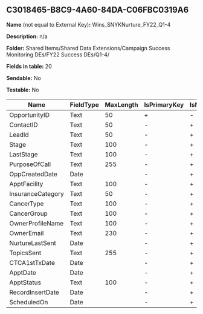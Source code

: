 ## C3018465-B8C9-4A60-84DA-C06FBC0319A6

**Name** (not equal to External Key)**:** Wins_SNYKNurture_FY22_Q1-4

**Description:** n/a

**Folder:** Shared Items/Shared Data Extensions/Campaign Success Monitoring DEs/FY22 Success DEs/Q1-4/

**Fields in table:** 20

**Sendable:** No

**Testable:** No

| Name | FieldType | MaxLength | IsPrimaryKey | IsNullable | DefaultValue |
| --- | --- | --- | --- | --- | --- |
| OpportunityID | Text | 50 | + | - |  |
| ContactID | Text | 50 | - | + |  |
| LeadId | Text | 50 | - | + |  |
| Stage | Text | 100 | - | + |  |
| LastStage | Text | 100 | - | + |  |
| PurposeOfCall | Text | 255 | - | + |  |
| OppCreatedDate | Date |  | - | + |  |
| ApptFacility | Text | 100 | - | + |  |
| InsuranceCategory | Text | 50 | - | + |  |
| CancerType | Text | 100 | - | + |  |
| CancerGroup | Text | 100 | - | + |  |
| OwnerProfileName | Text | 100 | - | + |  |
| OwnerEmail | Text | 230 | - | + |  |
| NurtureLastSent | Date |  | - | + |  |
| TopicsSent | Text | 255 | - | + |  |
| CTCA1stTxDate | Date |  | - | + |  |
| ApptDate | Date |  | - | + |  |
| ApptStatus | Text | 100 | - | + |  |
| RecordInsertDate | Date |  | - | + | GetDate() |
| ScheduledOn | Date |  | - | + |  |
